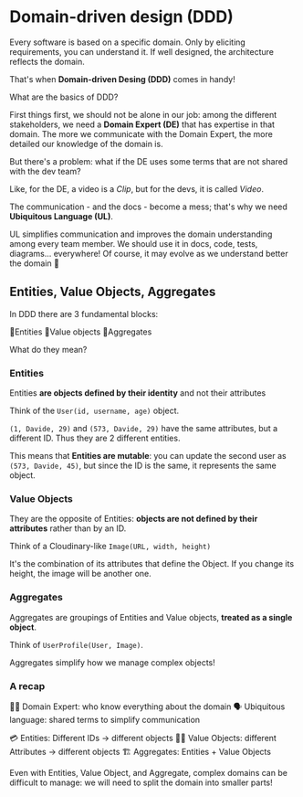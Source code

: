 # Domain-driven design (DDD)

Every software is based on a specific domain. Only by eliciting requirements, you can understand it. If well designed, the architecture reflects the domain.

That's when **Domain-driven Desing (DDD)** comes in handy!

What are the basics of DDD? 

First things first, we should not be alone in our job: among the different stakeholders, we need a **Domain Expert (DE)** that has expertise in that domain. The more we communicate with the Domain Expert, the more detailed our knowledge of the domain is.

But there's a problem: what if the DE uses some terms that are not shared with the dev team?

Like, for the DE, a video is a *Clip*, but for the devs, it is called *Video*.

The communication - and the docs - become a mess; that's why we need **Ubiquitous Language (UL)**. 

UL simplifies communication and improves the domain understanding among every team member. We should use it in docs, code, tests, diagrams... everywhere! Of course, it may evolve as we understand better the domain 🐒

## Entities, Value Objects, Aggregates

In DDD there are 3 fundamental blocks: 

🔸Entities
🔸Value objects
🔸Aggregates

What do they mean?

### Entities

Entities **are objects defined by their identity** and not their attributes

Think of the `User(id, username, age)` object.

`(1, Davide, 29)` and `(573, Davide, 29)` have the same attributes, but a different ID. Thus they are 2 different entities.

This means that **Entities are mutable**: you can update the second user as `(573, Davide, 45)`, but since the ID is the same, it represents the same object.

### Value Objects

They are the opposite of Entities: **objects are not defined by their attributes** rather than by an ID.

Think of a Cloudinary-like `Image(URL, width, height)`

It's the combination of its attributes that define the Object. If you change its height, the image will be another one.

### Aggregates

Aggregates are groupings of Entities and Value objects, **treated as a single object**.

Think of `UserProfile(User, Image)`.

Aggregates simplify how we manage complex objects!

### A recap

👨‍🏫 Domain Expert: who know everything about the domain
🗣 Ubiquitous language: shared terms to simplify communication

💳 Entities: Different IDs -> different objects
👯‍♂️ Value Objects: different Attributes -> different objects
🏗 Aggregates: Entities + Value Objects


Even with Entities, Value Object, and Aggregate, complex domains can be difficult to manage: we will need to split the domain into smaller parts!
